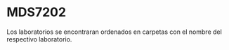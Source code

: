 # MDS7202
Los laboratorios se encontraran ordenados en carpetas con el nombre del respectivo laboratorio.

